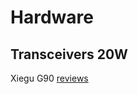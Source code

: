 # Hardware

## Transceivers 20W

Xiegu G90 [reviews](https://www.eham.net/reviews/view-product?id=14255)
